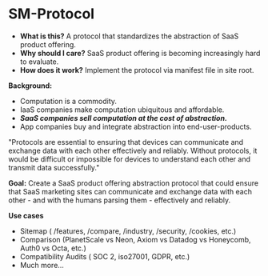 # SM-Protocol
- <b>What is this?</b> A protocol that standardizes the abstraction of SaaS product offering.
- <b>Why should I care?</b> SaaS product offering is becoming increasingly hard to evaluate.
- <b>How does it work?</b> Implement the protocol via manifest file in site root.

<b>Background:</b>
- Computation is a commodity.
- IaaS companies make computation ubiquitous and affordable. 
- <i><b>SaaS companies sell computation at the cost of abstraction.</b></i> 
- App companies buy and integrate abstraction into end-user-products.

"Protocols are essential to ensuring that devices can communicate and exchange data with each other effectively and reliably.
Without protocols, it would be difficult or impossible for devices to understand each other and transmit data successfully."

<b>Goal:</b>
Create a SaaS product offering abstraction protocol that could ensure that SaaS marketing sites can communicate and exchange data with each other - and with the humans parsing them - effectively and reliably.

<b>Use cases</b>
- Sitemap ( /features, /compare, /industry, /security, /cookies, etc.)
- Comparison (PlanetScale vs Neon, Axiom vs Datadog vs Honeycomb, Auth0 vs Octa, etc.)
- Compatibility Audits ( SOC 2, iso27001, GDPR, etc.)
- Much more...





